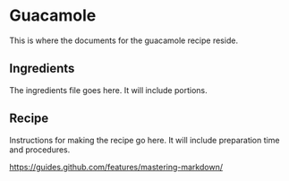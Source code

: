 # Guacamole

This is where the documents for the guacamole recipe reside.

## Ingredients

The ingredients file goes here. It will include portions.

## Recipe

Instructions for making the recipe go here. It will include preparation time and procedures.

https://guides.github.com/features/mastering-markdown/
